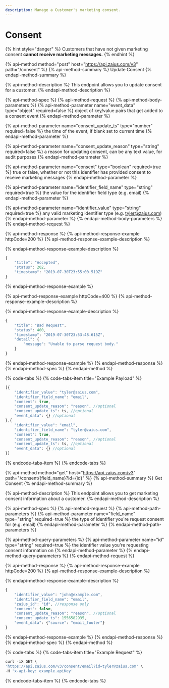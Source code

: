 ```yaml
---
description: Manage a Customer's marketing consent.
---
```


# Consent

{% hint style="danger" %}
Customers that have not given marketing consent **cannot receive marketing messages.**
{% endhint %}

{% api-method method="post" host="https://api.zaius.com/v3" path="/consent" %}
{% api-method-summary %}
Update Consent
{% endapi-method-summary %}

{% api-method-description %}
This endpoint allows you to update consent for a customer.
{% endapi-method-description %}

{% api-method-spec %}
{% api-method-request %}
{% api-method-body-parameters %}
{% api-method-parameter name="event\_data" type="object" required=false %}
object of key/value pairs that get added to a consent event
{% endapi-method-parameter %}

{% api-method-parameter name="consent\_update\_ts" type="number" required=false %}
the time of the event, if blank set to current time
{% endapi-method-parameter %}

{% api-method-parameter name="consent\_update\_reason" type="string" required=false %}
a reason for updating consent, can be any text value, for audit purposes
{% endapi-method-parameter %}

{% api-method-parameter name="consent" type="boolean" required=true %}
true or false, whether or not this identifier has provided consent to receive marketing messages
{% endapi-method-parameter %}

{% api-method-parameter name="identifier\_field\_name" type="string" required=true %}
the value for the identifier field type \(e.g. email\)
{% endapi-method-parameter %}

{% api-method-parameter name="identifier\_value" type="string" required=true %}
any valid marketing identifier type \(e.g. tyler@zaius.com\)
{% endapi-method-parameter %}
{% endapi-method-body-parameters %}
{% endapi-method-request %}

{% api-method-response %}
{% api-method-response-example httpCode=200 %}
{% api-method-response-example-description %}

{% endapi-method-response-example-description %}

```javascript
{
    "title": "Accepted",
    "status": 202,
    "timestamp": "2019-07-30T23:55:00.519Z"
}
```
{% endapi-method-response-example %}

{% api-method-response-example httpCode=400 %}
{% api-method-response-example-description %}

{% endapi-method-response-example-description %}

```javascript
{
    "title": "Bad Request",
    "status": 400,
    "timestamp": "2019-07-30T23:53:48.615Z",
    "detail": {
        "message": "Unable to parse request body."
    }
}
```
{% endapi-method-response-example %}
{% endapi-method-response %}
{% endapi-method-spec %}
{% endapi-method %}

{% code-tabs %}
{% code-tabs-item title="Example Payload" %}
```javascript
[{
	"identifier_value": "tyler@zaius.com",
	"identifier_field_name": "email",
	"consent": true, 
	"consent_update_reason": "reason", //optional
	"consent_update_ts": ts, //optional
	"event_data": {} //optional
},{
	"identifier_value": "email",
	"identifier_field_name": "tyler@zaius.com",
	"consent": true,
	"consent_update_reason": "reason", //optional
	"consent_update_ts": ts, //optional
	"event_data": {} //optional
}]
```
{% endcode-tabs-item %}
{% endcode-tabs %}

{% api-method method="get" host="https://api.zaius.com/v3" path="/consent/{field\_name}?id={id}" %}
{% api-method-summary %}
Get Consent
{% endapi-method-summary %}

{% api-method-description %}
This endpoint allows you to get marketing consent information about a customer.
{% endapi-method-description %}

{% api-method-spec %}
{% api-method-request %}
{% api-method-path-parameters %}
{% api-method-parameter name="field\_name" type="string" required=true %}
the type of identifier you're request consent for \(e.g. email\)
{% endapi-method-parameter %}
{% endapi-method-path-parameters %}

{% api-method-query-parameters %}
{% api-method-parameter name="id" type="string" required=true %}
the identifier value you're requesting consent information on
{% endapi-method-parameter %}
{% endapi-method-query-parameters %}
{% endapi-method-request %}

{% api-method-response %}
{% api-method-response-example httpCode=200 %}
{% api-method-response-example-description %}

{% endapi-method-response-example-description %}

```javascript
{
    "identifier_value": "john@example.com",
    "identifier_field_name": "email",
    "zaius_id": "id", //response only
    "consent": false,
    "consent_update_reason": "reason", //optional
    "consent_update_ts": 1556582935,
    "event_data": {"source": "email_footer"}
}
```
{% endapi-method-response-example %}
{% endapi-method-response %}
{% endapi-method-spec %}
{% endapi-method %}

{% code-tabs %}
{% code-tabs-item title="Example Request" %}
```javascript
curl -iX GET \
'https://api.zaius.com/v3/consent/email?id=tyler@zaius.com' \
-H 'x-api-key: example.apiKey'
```
{% endcode-tabs-item %}
{% endcode-tabs %}

